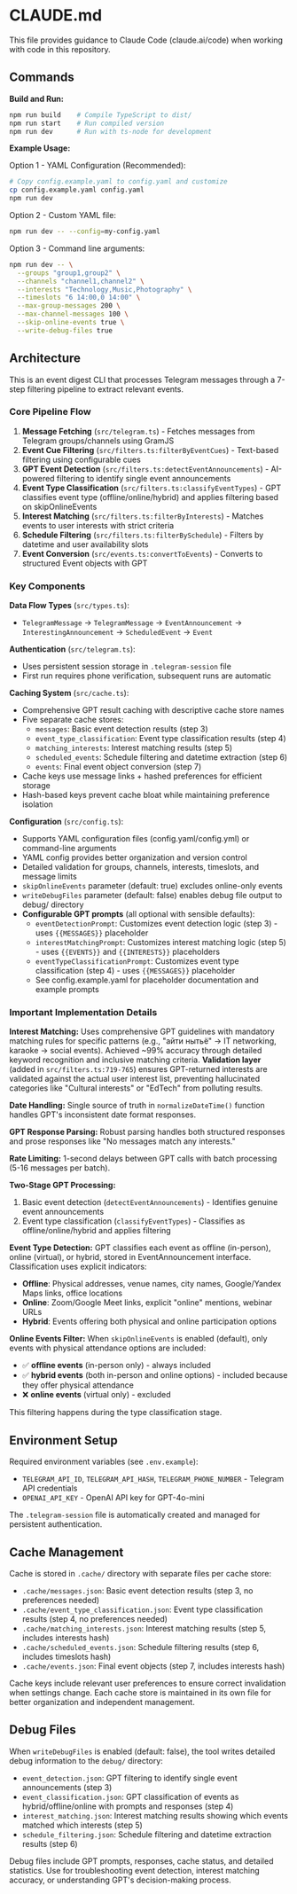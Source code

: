 # CLAUDE.md

This file provides guidance to Claude Code (claude.ai/code) when working with code in this repository.

## Commands

**Build and Run:**
```bash
npm run build    # Compile TypeScript to dist/
npm run start    # Run compiled version
npm run dev      # Run with ts-node for development
```

**Example Usage:**

Option 1 - YAML Configuration (Recommended):
```bash
# Copy config.example.yaml to config.yaml and customize
cp config.example.yaml config.yaml
npm run dev
```

Option 2 - Custom YAML file:
```bash
npm run dev -- --config=my-config.yaml
```

Option 3 - Command line arguments:
```bash
npm run dev -- \
  --groups "group1,group2" \
  --channels "channel1,channel2" \
  --interests "Technology,Music,Photography" \
  --timeslots "6 14:00,0 14:00" \
  --max-group-messages 200 \
  --max-channel-messages 100 \
  --skip-online-events true \
  --write-debug-files true
```

## Architecture

This is an event digest CLI that processes Telegram messages through a 7-step filtering pipeline to extract relevant events.

### Core Pipeline Flow
1. **Message Fetching** (`src/telegram.ts`) - Fetches messages from Telegram groups/channels using GramJS
2. **Event Cue Filtering** (`src/filters.ts:filterByEventCues`) - Text-based filtering using configurable cues
3. **GPT Event Detection** (`src/filters.ts:detectEventAnnouncements`) - AI-powered filtering to identify single event announcements
4. **Event Type Classification** (`src/filters.ts:classifyEventTypes`) - GPT classifies event type (offline/online/hybrid) and applies filtering based on skipOnlineEvents
5. **Interest Matching** (`src/filters.ts:filterByInterests`) - Matches events to user interests with strict criteria
6. **Schedule Filtering** (`src/filters.ts:filterBySchedule`) - Filters by datetime and user availability slots
7. **Event Conversion** (`src/events.ts:convertToEvents`) - Converts to structured Event objects with GPT

### Key Components

**Data Flow Types** (`src/types.ts`):
- `TelegramMessage` → `TelegramMessage` → `EventAnnouncement` → `InterestingAnnouncement` → `ScheduledEvent` → `Event`

**Authentication** (`src/telegram.ts`):
- Uses persistent session storage in `.telegram-session` file
- First run requires phone verification, subsequent runs are automatic

**Caching System** (`src/cache.ts`):
- Comprehensive GPT result caching with descriptive cache store names
- Five separate cache stores:
  - `messages`: Basic event detection results (step 3)
  - `event_type_classification`: Event type classification results (step 4)
  - `matching_interests`: Interest matching results (step 5)
  - `scheduled_events`: Schedule filtering and datetime extraction (step 6)
  - `events`: Final event object conversion (step 7)
- Cache keys use message links + hashed preferences for efficient storage
- Hash-based keys prevent cache bloat while maintaining preference isolation

**Configuration** (`src/config.ts`):
- Supports YAML configuration files (config.yaml/config.yml) or command-line arguments
- YAML config provides better organization and version control
- Detailed validation for groups, channels, interests, timeslots, and message limits
- `skipOnlineEvents` parameter (default: true) excludes online-only events
- `writeDebugFiles` parameter (default: false) enables debug file output to debug/ directory
- **Configurable GPT prompts** (all optional with sensible defaults):
  - `eventDetectionPrompt`: Customizes event detection logic (step 3) - uses `{{MESSAGES}}` placeholder
  - `interestMatchingPrompt`: Customizes interest matching logic (step 5) - uses `{{EVENTS}}` and `{{INTERESTS}}` placeholders
  - `eventTypeClassificationPrompt`: Customizes event type classification (step 4) - uses `{{MESSAGES}}` placeholder
  - See config.example.yaml for placeholder documentation and example prompts

### Important Implementation Details

**Interest Matching:** Uses comprehensive GPT guidelines with mandatory matching rules for specific patterns (e.g., "айти нытьё" → IT networking, karaoke → social events). Achieved ~99% accuracy through detailed keyword recognition and inclusive matching criteria. **Validation layer** (added in `src/filters.ts:719-765`) ensures GPT-returned interests are validated against the actual user interest list, preventing hallucinated categories like "Cultural interests" or "EdTech" from polluting results.

**Date Handling:** Single source of truth in `normalizeDateTime()` function handles GPT's inconsistent date format responses.

**GPT Response Parsing:** Robust parsing handles both structured responses and prose responses like "No messages match any interests."

**Rate Limiting:** 1-second delays between GPT calls with batch processing (5-16 messages per batch).

**Two-Stage GPT Processing:**
1. Basic event detection (`detectEventAnnouncements`) - Identifies genuine event announcements
2. Event type classification (`classifyEventTypes`) - Classifies as offline/online/hybrid and applies filtering

**Event Type Detection:** GPT classifies each event as offline (in-person), online (virtual), or hybrid, stored in EventAnnouncement interface. Classification uses explicit indicators:
- **Offline**: Physical addresses, venue names, city names, Google/Yandex Maps links, office locations
- **Online**: Zoom/Google Meet links, explicit "online" mentions, webinar URLs
- **Hybrid**: Events offering both physical and online participation options

**Online Events Filter:** When `skipOnlineEvents` is enabled (default), only events with physical attendance options are included:
- ✅ **offline events** (in-person only) - always included  
- ✅ **hybrid events** (both in-person and online options) - included because they offer physical attendance
- ❌ **online events** (virtual only) - excluded

This filtering happens during the type classification stage.

## Environment Setup

Required environment variables (see `.env.example`):
- `TELEGRAM_API_ID`, `TELEGRAM_API_HASH`, `TELEGRAM_PHONE_NUMBER` - Telegram API credentials
- `OPENAI_API_KEY` - OpenAI API key for GPT-4o-mini

The `.telegram-session` file is automatically created and managed for persistent authentication.

## Cache Management

Cache is stored in `.cache/` directory with separate files per cache store:
- `.cache/messages.json`: Basic event detection results (step 3, no preferences needed)
- `.cache/event_type_classification.json`: Event type classification results (step 4, no preferences needed)
- `.cache/matching_interests.json`: Interest matching results (step 5, includes interests hash)
- `.cache/scheduled_events.json`: Schedule filtering results (step 6, includes timeslots hash)
- `.cache/events.json`: Final event objects (step 7, includes interests hash)

Cache keys include relevant user preferences to ensure correct invalidation when settings change. Each cache store is maintained in its own file for better organization and independent management.

## Debug Files

When `writeDebugFiles` is enabled (default: false), the tool writes detailed debug information to the `debug/` directory:
- `event_detection.json`: GPT filtering to identify single event announcements (step 3)
- `event_classification.json`: GPT classification of events as hybrid/offline/online with prompts and responses (step 4)
- `interest_matching.json`: Interest matching results showing which events matched which interests (step 5)
- `schedule_filtering.json`: Schedule filtering and datetime extraction results (step 6)

Debug files include GPT prompts, responses, cache status, and detailed statistics. Use for troubleshooting event detection, interest matching accuracy, or understanding GPT's decision-making process.